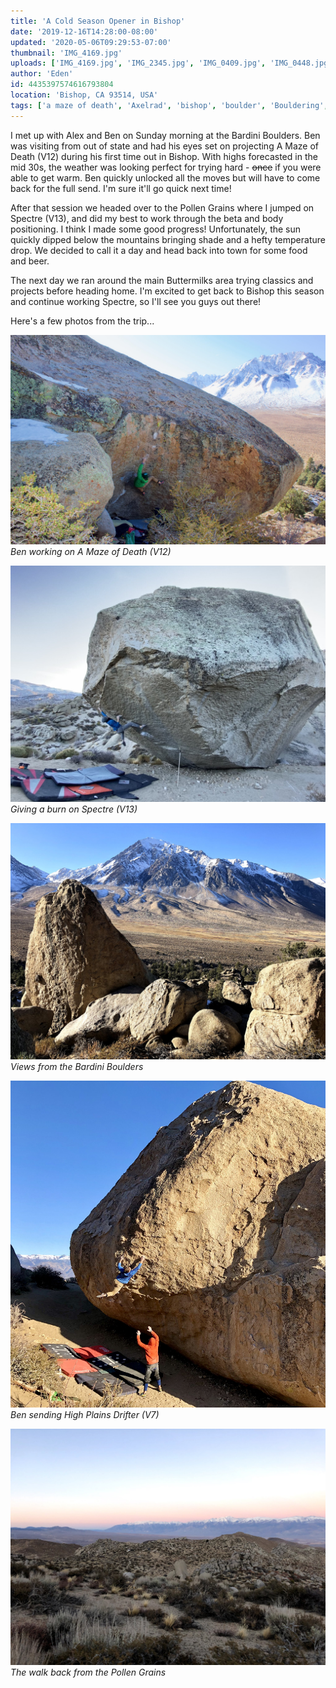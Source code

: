 ```yaml
---
title: 'A Cold Season Opener in Bishop'
date: '2019-12-16T14:28:00-08:00'
updated: '2020-05-06T09:29:53-07:00'
thumbnail: 'IMG_4169.jpg'
uploads: ['IMG_4169.jpg', 'IMG_2345.jpg', 'IMG_0409.jpg', 'IMG_0448.jpg', 'IMG_0412.jpg']
author: 'Eden'
id: 4435397574616793804
location: 'Bishop, CA 93514, USA'
tags: ['a maze of death', 'Axelrad', 'bishop', 'boulder', 'Bouldering', 'buttermilks', 'Climbing']
---
```


I met up with Alex and Ben on Sunday morning at the Bardini Boulders. Ben was visiting from out of state and had his eyes set on projecting A Maze of Death (V12) during his first time out in Bishop. With highs forecasted in the mid 30s, the weather was looking perfect for trying hard - ~~once~~ if you were able to get warm. Ben quickly unlocked all the moves but will have to come back for the full send. I'm sure it'll go quick next time!

After that session we headed over to the Pollen Grains where I jumped on Spectre (V13), and did my best to work through the beta and body positioning. I think I made some good progress! Unfortunately, the sun quickly dipped below the mountains bringing shade and a hefty temperature drop. We decided to call it a day and head back into town for some food and beer.

The next day we ran around the main Buttermilks area trying classics and projects before heading home. I'm excited to get back to Bishop this season and continue working Spectre, so I'll see you guys out there!

Here's a few photos from the trip...

![Ben working on A Maze of Death (V12)](uploads/IMG_4169.jpg)*Ben working on A Maze of Death (V12)*

![Giving a burn on Spectre (V13)](uploads/IMG_2345.jpg)*Giving a burn on Spectre (V13)*

![Views from the Bardini Boulders](uploads/IMG_0409.jpg)*Views from the Bardini Boulders*

![Ben sending High Plains Drifter (V7)](uploads/IMG_0448.jpg)*Ben sending High Plains Drifter (V7)*

![The walk back from the Pollen Grains](uploads/IMG_0412.jpg)*The walk back from the Pollen Grains*
